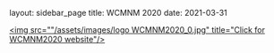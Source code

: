 layout: sidebar_page
title: WCMNM 2020
date: 2021-03-31

<a href="https://www.me.iitb.ac.in/~wcmnm/" title="WCMNM2020"><img src=""/assets/images/logo WCMNM2020_0.jpg" title="Click for WCMNM2020 website"/></a>